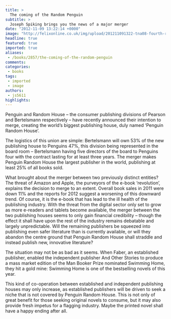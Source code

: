 ```yaml
---
title: >
  The coming of the Random Penguin
subtitle: >
  Joseph Spiking brings you the news of a major merger
date: "2012-11-09 13:22:14 +0000"
image: "http://felixonline.co.uk/img/upload/201211091322-tna08-fourth-random-penguin-rgb.jpg"
headline: true
featured: true
imported: true
aliases:
 - /books/2857/the-coming-of-the-random-penguin
comments:
categories:
 - books
tags:
 - imported
 - image
authors:
 - js5611
highlights:
---
```


Penguin and Random House – the consumer publishing divisions of Pearson and Bertelsmann respectively – have recently announced their intention to merge, creating the world’s biggest publishing house, duly named ‘Penguin Random House’.

The logistics of this union are simple: Bertelsmann will own 53% of the new publishing house to Penguins 47%, this division being represented in the board room – Bertelsmann having five directors of the board to Penguins four with the contract lasting for at least three years. The merger makes Penguin Random House the largest publisher in the world, publishing at least 25% of all books sold.

What brought about the merger between two previously distinct entities? The threat of Amazon and Apple, the purveyors of the e-book ‘revolution’, explains the decision to merge to an extent. Overall book sales in 2011 were down 11% and the reports for 2012 suggest a worsening of this downward trend. Of course, it is the e-book that has lead to the ill health of the publishing industry. With the threat from the digital sector only set to grow as more e-readers and tablets become available, the merger between the two publishing houses seems to only gain financial credibility – though the effect it shall have upon the rest of the industry remains debatable and largely unpredictable. Will the remaining publishers be squeezed into publishing even safer literature than is currently available, or will they abandon the centre ground that Penguin Random House shall straddle and instead publish new, innovative literature?

The situation may not be as bad as it seems. When Faber, an established publisher, enabled the independent publisher And Other Stories to produce a mass market edition of the Man Booker Prize nominated Swimming Home, they hit a gold mine: Swimming Home is one of the bestselling novels of this year.

This kind of co-operation between established and independent publishing houses may only increase, as established publishers will be driven to seek a niche that is not covered by Penguin Random House. This is not only of great benefit for those seeking original novels to consume, but it may also provide fresh impetus for a flagging industry. Maybe the printed novel shall have a happy ending after all.
